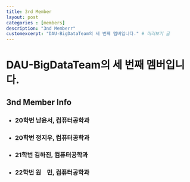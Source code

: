 ```yaml
---
title: 3rd Member
layout: post
categories : [members]
description: "3nd Memberr"
customexcerpt: "DAU-BigDataTeam의 세 번째 멤버입니다." # 미리보기 글 
---
```



# DAU-BigDataTeam의 세 번째 멤버입니다.

## 3nd Member Info
- ### 20학번 남윤서, 컴퓨터공학과
- ### 20학번 정지우, 컴퓨터공학과
- ### 21학번 김하진, 컴퓨터공학과
- ### 22학번 원&nbsp;&nbsp;&nbsp;&nbsp;민, 컴퓨터공학과